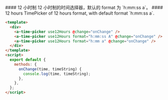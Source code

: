 <cn>
#### 12 小时制
12 小时制的时间选择器，默认的 format 为 `h:mm:ss a`。
</cn>

<us>
#### 12 hours
TimePicker of 12 hours format, with default format `h:mm:ss a`.
</us>

```html
<template>
  <div>
    <a-time-picker use12Hours @change="onChange" />
    <a-time-picker use12Hours format="h:mm:ss A" @change="onChange" />
    <a-time-picker use12Hours format="h:mm a" @change="onChange" />
  </div>
</template>
<script>
  export default {
    methods: {
      onChange(time, timeString) {
        console.log(time, timeString);
      },
    },
  };
</script>
```
